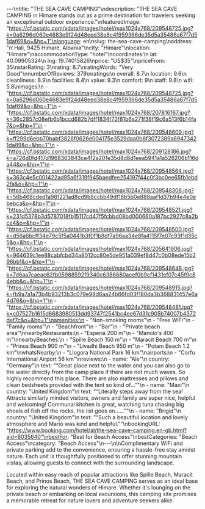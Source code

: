 ---\ntitle: "THE SEA CAVE CAMPING"\ndescription: "THE SEA CAVE CAMPING in Himare stands out as a prime destination for travelers seeking an exceptional outdoor experience."\nfeaturedImage: "https://cf.bstatic.com/xdata/images/hotel/max1024x768/209548725.jpg?k=0a6296d060e4683e9f24d48eed38e8c4f959366de35d5a35486a67f7d51daf69&o=&hp=1"\nlanguage: en\nslug: the-sea-cave-camping\naddress: "rr.Hali, 9425 Himare, Albania"\ncity: "Himare"\nlocation: "Himare"\naccommodationType: "hotel"\ncoordinates:\n  lat: 40.09905324\n  lng: 19.74015826\nprice: "US$35"\npriceFrom: 35\nstarRating: 3\nrating: 8.7\nratingWords: "Very Good"\nnumberOfReviews: 379\nratings:\n  overall: 8.7\n  location: 9.6\n  cleanliness: 8.9\n  facilities: 8.4\n  value: 9.3\n  comfort: 9\n  staff: 9.8\n  wifi: 5.8\nimages:\n  - "https://cf.bstatic.com/xdata/images/hotel/max1024x768/209548725.jpg?k=0a6296d060e4683e9f24d48eed38e8c4f959366de35d5a35486a67f7d51daf69&o=&hp=1"\n  - "https://cf.bstatic.com/xdata/images/hotel/max1024x768/207816167.jpg?k=36c2857c08efb6b1bccd682b7dff1834f72f81b6a271f38f19c6a513f6b14fa7&o=&hp=1"\n  - "https://cf.bstatic.com/xdata/images/hotel/max1024x768/209548609.jpg?k=ff299d6ebb70babf3826f0626e004175e3529daa0b6f3072389a69473421da89&o=&hp=1"\n  - "https://cf.bstatic.com/xdata/images/hotel/max1024x768/209128186.jpg?k=a726d0fd417d1968363843ce4f2a201e35d8d8d1eea5941a1a526206b116da44&o=&hp=1"\n  - "https://cf.bstatic.com/xdata/images/hotel/max1024x768/209548564.jpg?k=363c4e5c001422ad95a6f319f945baedfee254197f44c0f3bc0ee65fb1ebd2fa&o=&hp=1"\n  - "https://cf.bstatic.com/xdata/images/hotel/max1024x768/209548308.jpg?k=56b468cded1a981221ad8cd9b8ccbb49df18b5b0e888aaf1d37b94e4e0ebebca&o=&hp=1"\n  - "https://cf.bstatic.com/xdata/images/hotel/max1024x768/209548521.jpg?k=231d5378b3d5787018fb15117cd47f5fcbbd08bd000660a187bc2927c8a2bce4&o=&hp=1"\n  - "https://cf.bstatic.com/xdata/images/hotel/max1024x768/209548500.jpg?k=d56a6bcff34e79c5f5a0441b3f0f1b8df7a96aa34e8fa4115f7e07c93f1d35c5&o=&hp=1"\n  - "https://cf.bstatic.com/xdata/images/hotel/max1024x768/205641906.jpg?k=964639c1ee88cabfcbd34a8012cc80e5de951a039ef8d47c0b08ede15b296bb1&o=&hp=1"\n  - "https://cf.bstatic.com/xdata/images/hotel/max1024x768/209548648.jpg?k=7d6aa7caeac62fb05988592f9340c6386680acef0b9cf1431ef07c45f9c84ebb&o=&hp=1"\n  - "https://cf.bstatic.com/xdata/images/hotel/max1024x768/209548915.jpg?k=fb9a7a1a73b4b93213b3c079e98d6aa24b66fd03f180da3b368831457e6a4d76&o=&hp=1"\n  - "https://cf.bstatic.com/xdata/images/hotel/max1024x768/209548481.jpg?k=c07527b1615d6683980513dd93747f2541bc4ee67d31c905b74007b4372def7c&o=&hp=1"\namenities:\n  - "Non-smoking rooms"\n  - "Free WiFi"\n  - "Family rooms"\n  - "Beachfront"\n  - "Bar"\n  - "Private beach area"\nnearbyRestaurants:\n  - "Esperia 200 m"\n  - "Manolo's 400 m"\nnearbyBeaches:\n  - "Spille Beach 150 m"\n  - "Maracit Beach 700 m"\n  - "Prinos Beach 900 m"\n  - "Livadhi Beach 950 m"\n  - "Potam Beach 1.2 km"\nwhatsNearby:\n  - "Llogora National Park 16 km"\nairports:\n  - "Corfu International Airport 56 km"\nreviews:\n  - name: "Ale"\n    country: "Germany"\n    text: "“Great place next to the water and you can also go to the water directly from the camp place if there are not much waves. So highly recommend this place. There are also mattresses and pillows and clean bedsheets provided with the tent so kind of...”"\n  - name: "Maxi"\n    country: "United Kingdom"\n    text: "“Literally steps away from the sea! Attracts similarly minded visitors, owners and family are super nice, helpful and welcoming! Communal kitchen is great, watching tuna chasing big shoals of fish off the rocks, the list goes on......”"\n  - name: "Brigid"\n    country: "United Kingdom"\n    text: "“Such a beautiful location and lovely atmosphere and Mario was kind and helpful.”"\nbookingURL: "https://www.booking.com/hotel/al/the-sea-cave-camping.en-gb.html?aid=8035640"\nbestFor: "Best for Beach Access"\nbestCategories: "Beach Access"\ncategory: "Beach Access"\n---\n\nComplimentary WiFi and private parking add to the convenience, ensuring a hassle-free stay amidst nature. Each unit is thoughtfully positioned to offer stunning mountain vistas, allowing guests to connect with the surrounding landscape.

Located within easy reach of popular attractions like Spille Beach, Maracit Beach, and Prinos Beach, THE SEA CAVE CAMPING serves as an ideal base for exploring the natural wonders of Himare. Whether it's lounging on the private beach or embarking on local excursions, this camping site promises a memorable retreat for nature lovers and adventure seekers alike.